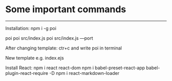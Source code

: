 # Some important commands

----------

Installation:
npm i -g poi

poi
poi src/index.js
poi src/index.js —port

After changing template:
ctr+c and write poi in terminal

New template e.g. index.ejs

Install React:
npm i react react-dom
npm i babel-preset-react-app babel-plugin-react-require -D
npm i react-markdown-loader